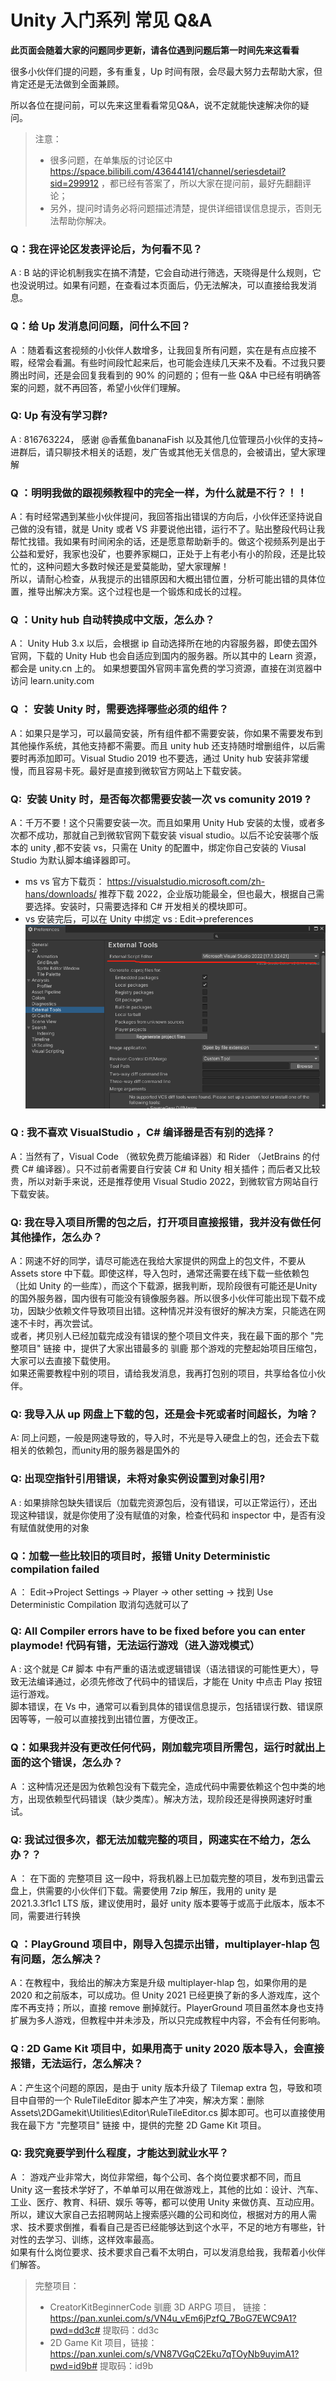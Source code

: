 # Unity 入门系列 常见 Q&A

**此页面会随着大家的问题同步更新，请各位遇到问题后第一时间先来这看看**

很多小伙伴们提的问题，多有重复，Up 时间有限，会尽最大努力去帮助大家，但肯定还是无法做到全面兼顾。

所以各位在提问前，可以先来这里看看常见Q&A，说不定就能快速解决你的疑问。



>注意：  
>* 很多问题，在单集版的讨论区中 https://space.bilibili.com/43644141/channel/seriesdetail?sid=299912 ，都已经有答案了，所以大家在提问前，最好先翻翻评论；  
>* 另外，提问时请务必将问题描述清楚，提供详细错误信息提示，否则无法帮助你解决。

### Q：我在评论区发表评论后，为何看不见？

A : B 站的评论机制我实在搞不清楚，它会自动进行筛选，天晓得是什么规则，它也没说明过。如果有问题，在查看过本页面后，仍无法解决，可以直接给我发消息。

### Q：给 Up 发消息问问题，问什么不回？

A ：随着看这套视频的小伙伴人数增多，让我回复所有问题，实在是有点应接不暇，经常会看漏。有些时间段忙起来后，也可能会连续几天来不及看。不过我只要腾出时间，还是会回复我看到的 90% 的问题的；但有一些 Q&A 中已经有明确答案的问题，就不再回答，希望小伙伴们理解。

### Q: Up 有没有学习群?

A : 816763224， 感谢 @香蕉鱼bananaFish 以及其他几位管理员小伙伴的支持~ 进群后，请只聊技术相关的话题，发广告或其他无关信息的，会被请出，望大家理解

### Q ：明明我做的跟视频教程中的完全一样，为什么就是不行？！！

A：有时经常遇到某些小伙伴提问，我回答指出错误的方向后，小伙伴还坚持说自己做的没有错，就是 Unity 或者 VS 非要说他出错，运行不了。贴出整段代码让我帮忙找错。我如果有时间闲余的话，还是愿意帮助新手的。做这个视频系列是出于公益和爱好，我家也没矿，也要养家糊口，正处于上有老小有小的阶段，还是比较忙的，这种问题大多数时候还是爱莫能助，望大家理解！  
所以，请耐心检查，从我提示的出错原因和大概出错位置，分析可能出错的具体位置，推导出解决方案。这个过程也是一个锻炼和成长的过程。

### Q ：Unity hub 自动转换成中文版，怎么办？

A： Unity Hub 3.x 以后，会根据 ip 自动选择所在地的内容服务器，即使去国外官网，下载的 Unity Hub 也会自适应到国内的服务器。所以其中的 Learn 资源，都会是 unity.cn 上的。
如果想要国外官网丰富免费的学习资源，直接在浏览器中访问 learn.unity.com

### Q ： 安装 Unity 时，需要选择哪些必须的组件？

A：如果只是学习，可以最简安装，所有组件都不需要安装，你如果不需要发布到其他操作系统，其他支持都不需要。而且 unity hub 还支持随时增删组件，以后需要时再添加即可。Visual Studio 2019 也不要选，通过 Unity hub 安装非常缓慢，而且容易卡死。最好是直接到微软官方网站上下载安装。

### Q:  安装 Unity 时，是否每次都需要安装一次 vs comunity 2019 ?

A：千万不要！这个只需要安装一次。而且如果用 Unity Hub 安装的太慢，或者多次都不成功，那就自己到微软官网下载安装 visual studio。以后不论安装哪个版本的 unity ,都不安装 vs，只需在 Unity 的配置中，绑定你自己安装的 Viusal Studio 为默认脚本编译器即可。  
* ms vs 官方下载页： https://visualstudio.microsoft.com/zh-hans/downloads/ 推荐下载 2022，企业版功能最全，但也最大，根据自己需要选择。安装时，只需要选择和 C# 开发相关的模块即可。  
* vs 安装完后，可以在 Unity 中绑定  vs : Edit->preferences ![](/imgs/Q&A1.png)

### Q : 我不喜欢 VisualStudio ，C# 编译器是否有别的选择？

A：当然有了，Visual Code （微软免费万能编译器）和 Rider （JetBrains 的付费 C# 编译器）。只不过前者需要自行安装 C# 和 Unity 相关插件；而后者又比较贵，所以对新手来说，还是推荐使用 Visual Studio 2022，到微软官方网站自行下载安装。

### Q: 我在导入项目所需的包之后，打开项目直接报错，我并没有做任何其他操作，怎么办？

A：网速不好的同学，请尽可能选在我给大家提供的网盘上的包文件，不要从 Assets store 中下载。即使这样，导入包时，通常还需要在线下载一些依赖包（比如 Unity 的一些库），而这个下载源，据我判断，现阶段很有可能还是Unity的国外服务器，国内很有可能没有镜像服务器。所以很多小伙伴可能出现下载不成功，因缺少依赖文件导致项目出错。这种情况并没有很好的解决方案，只能选在网速不卡时，再次尝试。  
或者，拷贝别人已经加载完成没有错误的整个项目文件夹，我在最下面的那个 "完整项目" 链接 中，提供了大家出错最多的 驯鹿 那个游戏的完整起始项目压缩包，大家可以去直接下载使用。  
如果还需要教程中别的项目，请给我发消息，我再打包别的项目，共享给各位小伙伴。

### Q: 我导入从 up 网盘上下载的包，还是会卡死或者时间超长，为啥？  

A: 同上问题，一般是网速导致的，导入时，不光是导入硬盘上的包，还会去下载相关的依赖包，而unity用的服务器是国外的

### Q: 出现空指针引用错误，未将对象实例设置到对象引用?

A : 如果排除包缺失错误后（加载完资源包后，没有错误，可以正常运行），还出现这种错误，就是你使用了没有赋值的对象，检查代码和 inspector 中，是否有没有赋值就使用的对象

### Q：加载一些比较旧的项目时，报错 Unity Deterministic compilation failed 

A ： Edit→Project Settings → Player -> other setting -> 找到 Use Deterministic Compilation 取消勾选就可以了

### Q: All Compiler errors have to be fixed before you can enter playmode! 代码有错，无法运行游戏（进入游戏模式）

A : 这个就是 C# 脚本 中有严重的语法或逻辑错误（语法错误的可能性更大），导致无法编译通过，必须先修改了代码中的错误后，才能在 Unity 中点击 Play 按钮运行游戏。  
脚本错误，在 Vs 中，通常可以看到具体的错误信息提示，包括错误行数、错误原因等等，一般可以直接找到出错位置，方便改正。   

### Q：如果我并没有更改任何代码，刚加载完项目所需包，运行时就出上面的这个错误，怎么办？  

A ：这种情况还是因为依赖包没有下载完全，造成代码中需要依赖这个包中类的地方，出现依赖型代码错误（缺少类库）。解决方法，现阶段还是得换网速好时重试。

### Q: 我试过很多次，都无法加载完整的项目，网速实在不给力，怎么办？？  

A ： 在下面的 完整项目 这一段中，将我机器上已加载完整的项目，发布到迅雷云盘上，供需要的小伙伴们下载。需要使用 7zip 解压，我用的 unity 是 2021.3.3f1c1 LTS 版，建议使用时，最好 unity 版本要等于或高于此版本，版本不同，需要进行转换

### Q ：PlayGround 项目中，刚导入包提示出错，multiplayer-hlap 包有问题，怎么解决？

A：在教程中，我给出的解决方案是升级 multiplayer-hlap 包，如果你用的是 2020 和之前版本，可以成功。但 Unity 2021 已经更换了新的多人游戏库，这个库不再支持；所以，直接 remove 删掉就行。PlayerGround 项目虽然本身也支持扩展为多人游戏，但教程中并未涉及，所以只完成教程中内容，不会有任何影响。

### Q : 2D Game Kit 项目中，如果用高于 unity 2020 版本导入，会直接报错，无法运行，怎么解决？

A：产生这个问题的原因，是由于 unity 版本升级了 Tilemap extra 包，导致和项目中自带的一个 RuleTileEditor 脚本产生了冲突，解决方案：删除 Assets\2DGamekit\Utilities\Editor\RuleTileEditor.cs 脚本即可。也可以直接使用我在最下方 "完整项目" 链接 中，提供的完整 2D Game Kit 项目。

### Q: 我究竟要学到什么程度，才能达到就业水平？

A ： 游戏产业非常大，岗位非常细，每个公司、各个岗位要求都不同，而且 Unity 这一套技术学好了，不单单可以用在做游戏上，其他的比如：设计、汽车、工业、医疗、教育、科研、娱乐 等等，都可以使用 Unity 来做仿真、互动应用。  
所以，建议大家自己去招聘网站上搜索感兴趣的公司和岗位，根据对方的用人需求、技术要求倒推，看看自己是否已经能够达到这个水平，不足的地方有哪些，针对性的去学习、训练，这样效率最高。  
如果有什么岗位要求、技术要求自己看不太明白，可以发消息给我，我帮着小伙伴们解答。


> 完整项目：
> * CreatorKitBeginnerCode 驯鹿 3D ARPG 项目， 链接：https://pan.xunlei.com/s/VN4u_vEm6jPzfQ_7BoG7EWC9A1?pwd=dd3c# 提取码：dd3c
> * 2D Game Kit 项目，链接：https://pan.xunlei.com/s/VN87VGqC2Eku7qTOyNb9uyimA1?pwd=id9b# 提取码：id9b
